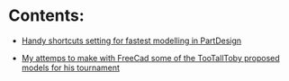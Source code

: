 
# Contents:

- [Handy shortcuts setting for fastest modelling in PartDesign](./FC%20Shortcuts.md)

-  [My attemps to make with FreeCad some of the TooTallToby proposed models for his tournament](./Too%20Tall%20Toby%20Tournaments/)

